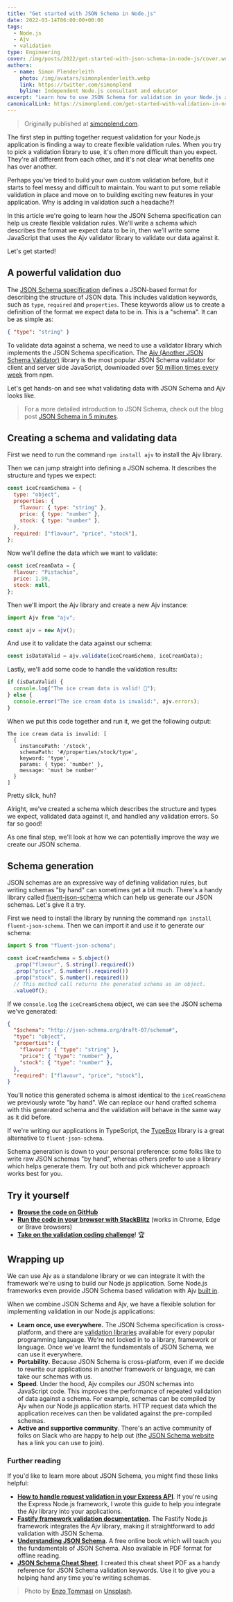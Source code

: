 ```yaml
---
title: "Get started with JSON Schema in Node.js"
date: 2022-03-14T06:00:00+00:00
tags:
  - Node.js
  - Ajv
  - validation
type: Engineering
cover: /img/posts/2022/get-started-with-json-schema-in-node-js/cover.webp
authors:
  - name: Simon Plenderleith
    photo: /img/avatars/simonplenderleith.webp
    link: https://twitter.com/simonplend
    byline: Independent Node.js consultant and educator
excerpt: "Learn how to use JSON Schema for validation in your Node.js applications."
canonicalLink: https://simonplend.com/get-started-with-validation-in-node-js/
---
```


> Originally published at [simonplend.com](https://simonplend.com/get-started-with-validation-in-node-js/).

The first step in putting together request validation for your Node.js application is finding a way to create flexible validation rules. When you try to pick a validation library to use, it's often more difficult than you expect. They're all different from each other, and it's not clear what benefits one has over another.

Perhaps you've tried to build your own custom validation before, but it starts to feel messy and difficult to maintain. You want to put some reliable validation in place and move on to building exciting new features in your application. Why is adding in validation *such* a headache?!

In this article we're going to learn how the JSON Schema specification can help us create flexible validation rules. We'll write a schema which describes the format we expect data to be in, then we'll write some JavaScript that uses the Ajv validator library to validate our data against it.

Let's get started!

## A powerful validation duo

The [JSON Schema specification](https://json-schema.org/specification.html) defines a JSON-based format for describing the structure of JSON data. This includes validation keywords, such as `type`, `required` and `properties`. These keywords allow us to create a definition of the format we expect data to be in. This is a "schema". It can be as simple as:

```json
{ "type": "string" }
```

To validate data against a schema, we need to use a validator library which implements the JSON Schema specification. The [Ajv (Another JSON Schema Validator)](https://ajv.js.org/) library is the most popular JSON Schema validator for client and server side JavaScript, downloaded over [50 million times every week](https://www.npmtrends.com/ajv) from npm.

Let's get hands-on and see what validating data with JSON Schema and Ajv looks like.

> For a more detailed introduction to JSON Schema, check out the blog post [JSON Schema in 5 minutes](https://json-schema.org/blog/posts/json-schema-in-5-minutes).

## Creating a schema and validating data

First we need to run the command `npm install ajv` to install the Ajv library.

Then we can jump straight into defining a JSON schema. It describes the structure and types we expect:

```javascript
const iceCreamSchema = {
  type: "object",
  properties: {
    flavour: { type: "string" },
    price: { type: "number" },
    stock: { type: "number" },
  },
  required: ["flavour", "price", "stock"],
};
```

Now we'll define the data which we want to validate:

```javascript
const iceCreamData = {
  flavour: "Pistachio",
  price: 1.99,
  stock: null,
};
```

Then we'll import the Ajv library and create a new Ajv instance:

```javascript
import Ajv from "ajv";

const ajv = new Ajv();
```

And use it to validate the data against our schema:

```javascript
const isDataValid = ajv.validate(iceCreamSchema, iceCreamData);
```

Lastly, we'll add some code to handle the validation results:

```javascript
if (isDataValid) {
  console.log("The ice cream data is valid! 🍨");
} else {
  console.error("The ice cream data is invalid:", ajv.errors);
}
```

When we put this code together and run it, we get the following output:

```
The ice cream data is invalid: [
  {
    instancePath: '/stock',
    schemaPath: '#/properties/stock/type',
    keyword: 'type',
    params: { type: 'number' },
    message: 'must be number'
  }
]
```

Pretty slick, huh?

Alright, we've created a schema which describes the structure and types we expect, validated data against it, and handled any validation errors. So far so good!

As one final step, we'll look at how we can potentially improve the way we create our JSON schema.

## Schema generation

JSON schemas are an expressive way of defining validation rules, but writing schemas "by hand" can sometimes get a bit much. There's a handy library called [fluent-json-schema](https://npm.im/fluent-json-schema) which can help us generate our JSON schemas. Let's give it a try.

First we need to install the library by running the command `npm install fluent-json-schema`. Then we can import it and use it to generate our schema:

```javascript
import S from "fluent-json-schema";

const iceCreamSchema = S.object()
  .prop("flavour", S.string().required())
  .prop("price", S.number().required())
  .prop("stock", S.number().required())
  // This method call returns the generated schema as an object.
  .valueOf();
```

If we `console.log` the `iceCreamSchema` object, we can see the JSON schema we've generated:

```json
{
  "$schema": "http://json-schema.org/draft-07/schema#",
  "type": "object",
  "properties": {
    "flavour": { "type": "string" },
    "price": { "type": "number" },
    "stock": { "type": "number" },
  },
  "required": ["flavour", "price", "stock"],
}
```

You'll notice this generated schema is almost identical to the `iceCreamSchema` we previously wrote "by hand". We can replace our hand crafted schema with this generated schema and the validation will behave in the same way as it did before.

If we're writing our applications in TypeScript, the [TypeBox](https://www.npmjs.com/package/@sinclair/typebox) library is a great alternative to `fluent-json-schema`.

Schema generation is down to your personal preference: some folks like to write raw JSON schemas "by hand", whereas others prefer to use a library which helps generate them. Try out both and pick whichever approach works best for you.

## Try it yourself

- **[Browse the code on GitHub](https://github.com/simonplend/creating-flexible-validation-rules)**
- **[Run the code in your browser with StackBlitz](https://stackblitz.com/github/simonplend/creating-flexible-validation-rules)** (works in Chrome, Edge or Brave browsers)
- **[Take on the validation coding challenge](https://github.com/simonplend/creating-flexible-validation-rules#ready-for-a-challenge)**! 🏆

## Wrapping up

We can use Ajv as a standalone library or we can integrate it with the framework we're using to build our Node.js application. Some Node.js frameworks even provide JSON Schema based validation with Ajv [built in](https://www.fastify.io/docs/latest/Validation-and-Serialization/).

When we combine JSON Schema and Ajv, we have a flexible solution for implementing validation in our Node.js applications:

- **Learn once, use everywhere.** The JSON Schema specification is cross-platform, and there are [validation libraries](https://json-schema.org/implementations.html) available for every popular programming language. We're not locked in to a library, framework or language. Once we've learnt the fundamentals of JSON Schema, we can use it everywhere.
- **Portability.** Because JSON Schema is cross-platform, even if we decide to rewrite our applications in another framework or language, we can take our schemas with us.
- **Speed**. Under the hood, Ajv compiles our JSON schemas into JavaScript code. This improves the performance of repeated validation of data against a schema. For example, schemas can be compiled by Ajv when our Node.js application starts. HTTP request data which the application receives can then be validated against the pre-compiled schemas.
- **Active and supportive community**. There's an active community of folks on Slack who are happy to help out (the [JSON Schema website](https://json-schema.org/) has a link you can use to join).

### Further reading

If you'd like to learn more about JSON Schema, you might find these links helpful:

- **[How to handle request validation in your Express API](https://simonplend.com/how-to-handle-request-validation-in-your-express-api/)**. If you're using the Express Node.js framework, I wrote this guide to help you integrate the Ajv library into your applications.
- **[Fastify framework validation documentation](https://www.fastify.io/docs/latest/Validation-and-Serialization/)**. The Fastify Node.js framework integrates the Ajv library, making it straightforward to add validation with JSON Schema.
- **[Understanding JSON Schema](https://json-schema.org/understanding-json-schema/)**. A free online book which will teach you the fundamentals of JSON Schema. Also available in PDF format for offline reading.
- **[JSON Schema Cheat Sheet](https://simonplend.com/wp-content/uploads/2020/12/JSON-Schema-Cheat-Sheet-v1.1.pdf)**. I created this cheat sheet PDF as a handy reference for JSON Schema validation keywords. Use it to give you a helping hand any time you're writing schemas.

> Photo by [Enzo Tommasi](https://unsplash.com/@11x11) on [Unsplash](https://unsplash.com/photos/M4pMX0wMeVk).
